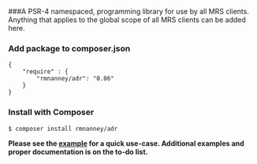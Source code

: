 ###A PSR-4 namespaced, programming library for use by all MRS clients. Anything that applies to the global scope of all MRS clients can be added here.


### Add package to composer.json
```
{
    "require" : {
        "rmnanney/adr": "0.06"
    }
}
```


### Install with Composer
```
$ composer install rmnanney/adr
```

**Please see the [example](examples/example.php) for a quick use-case.  Additional examples and proper documentation is on the to-do list.**
